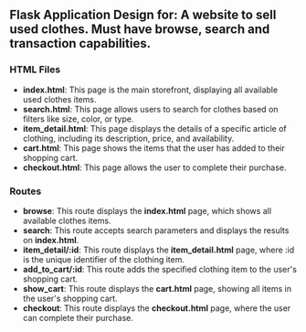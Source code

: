 ## Flask Application Design for: A website to sell used clothes. Must have browse, search and transaction capabilities.

### HTML Files

- **index.html**: This page is the main storefront, displaying all available used clothes items.
- **search.html**: This page allows users to search for clothes based on filters like size, color, or type.
- **item_detail.html**: This page displays the details of a specific article of clothing, including its description, price, and availability.
- **cart.html**: This page shows the items that the user has added to their shopping cart.
- **checkout.html**: This page allows the user to complete their purchase.

### Routes

- **browse**: This route displays the **index.html** page, which shows all available clothes items.
- **search**: This route accepts search parameters and displays the results on **index.html**.
- **item_detail/:id**: This route displays the **item_detail.html** page, where :id is the unique identifier of the clothing item.
- **add_to_cart/:id**: This route adds the specified clothing item to the user's shopping cart.
- **show_cart**: This route displays the **cart.html** page, showing all items in the user's shopping cart.
- **checkout**: This route displays the **checkout.html** page, where the user can complete their purchase.